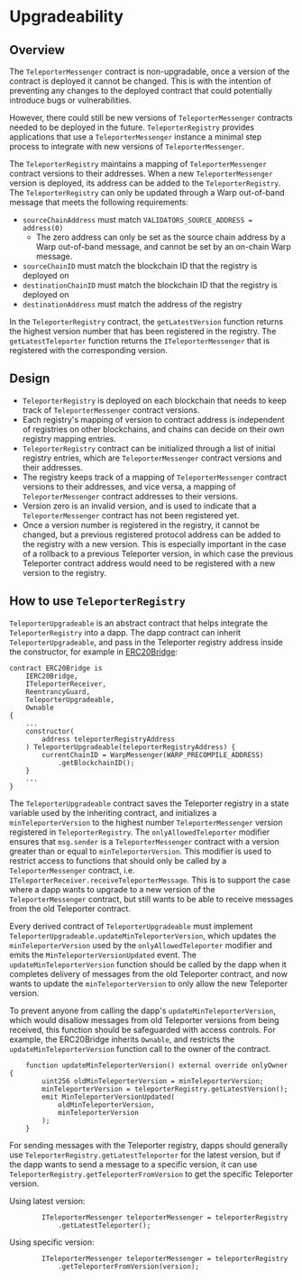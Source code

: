 # Upgradeability

## Overview

The `TeleporterMessenger` contract is non-upgradable, once a version of the contract is deployed it cannot be changed. This is with the intention of preventing any changes to the deployed contract that could potentially introduce bugs or vulnerabilities.

However, there could still be new versions of `TeleporterMessenger` contracts needed to be deployed in the future. `TeleporterRegistry` provides applications that use a `TeleporterMessenger` instance a minimal step process to integrate with new versions of `TeleporterMessenger`.

The `TeleporterRegistry` maintains a mapping of `TeleporterMessenger` contract versions to their addresses. When a new `TeleporterMessenger` version is deployed, its address can be added to the `TeleporterRegistry`. The `TeleporterRegistry` can only be updated through a Warp out-of-band message that meets the following requirements:

- `sourceChainAddress` must match `VALIDATORS_SOURCE_ADDRESS = address(0)`
  - The zero address can only be set as the source chain address by a Warp out-of-band message, and cannot be set by an on-chain Warp message.
- `sourceChainID` must match the blockchain ID that the registry is deployed on
- `destinationChainID` must match the blockchain ID that the registry is deployed on
- `destinationAddress` must match the address of the registry

In the `TeleporterRegistry` contract, the `getLatestVersion` function returns the highest version number that has been registered in the registry. The `getLatestTeleporter` function returns the `ITeleporterMessenger` that is registered with the corresponding version.

## Design

- `TeleporterRegistry` is deployed on each blockchain that needs to keep track of `TeleporterMessenger` contract versions.
- Each registry's mapping of version to contract address is independent of registries on other blockchains, and chains can decide on their own registry mapping entries.
- `TeleporterRegistry` contract can be initialized through a list of initial registry entries, which are `TeleporterMessenger` contract versions and their addresses.
- The registry keeps track of a mapping of `TeleporterMessenger` contract versions to their addresses, and vice versa, a mapping of `TeleporterMessenger` contract addresses to their versions.
- Version zero is an invalid version, and is used to indicate that a `TeleporterMessenger` contract has not been registered yet.
- Once a version number is registered in the registry, it cannot be changed, but a previous registered protocol address can be added to the registry with a new version. This is especially important in the case of a rollback to a previous Teleporter version, in which case the previous Teleporter contract address would need to be registered with a new version to the registry.

## How to use `TeleporterRegistry`

`TeleporterUpgradeable` is an abstract contract that helps integrate the `TeleporterRegistry` into a dapp. The dapp contract can inherit `TeleporterUpgradeable`, and pass in the Teleporter registry address inside the constructor, for example in [ERC20Bridge](../ERC20Bridge.sol):

```solidity
contract ERC20Bridge is
    IERC20Bridge,
    ITeleporterReceiver,
    ReentrancyGuard,
    TeleporterUpgradeable,
    Ownable
{
    ...
    constructor(
        address teleporterRegistryAddress
    ) TeleporterUpgradeable(teleporterRegistryAddress) {
        currentChainID = WarpMessenger(WARP_PRECOMPILE_ADDRESS)
            .getBlockchainID();
    }
    ...
}
```

The `TeleporterUpgradeable` contract saves the Teleporter registry in a state variable used by the inheriting contract, and initializes a `minTeleporterVersion` to the highest number `TeleporterMessenger` version registered in `TeleporterRegistry`. The `onlyAllowedTeleporter` modifier ensures that `msg.sender` is a `TeleporterMessenger` contract with a version greater than or equal to `minTeleporterVersion`. This modifier is used to restrict access to functions that should only be called by a `TeleporterMessenger` contract, i.e. `ITeleporterReceiver.receiveTeleporterMessage`. This is to support the case where a dapp wants to upgrade to a new version of the `TeleporterMessenger` contract, but still wants to be able to receive messages from the old Teleporter contract.

Every derived contract of `TeleporterUpgradeable` must implement `TeleporterUpgradeable.updateMinTeleporterVersion`, which updates the `minTeleporterVersion` used by the `onlyAllowedTeleporter` modifier and emits the `MinTeleporterVersionUpdated` event. The `updateMinTeleporterVersion` function should be called by the dapp when it completes delivery of messages from the old Teleporter contract, and now wants to update the `minTeleporterVersion` to only allow the new Teleporter version.

To prevent anyone from calling the dapp's `updateMinTeleporterVersion`, which would disallow messages from old Teleporter versions from being received, this function should be safeguarded with access controls. For example, the ERC20Bridge inherits `Ownable`,  and restricts the `updateMinTeleporterVersion` function call to the owner of the contract.

```solidity
    function updateMinTeleporterVersion() external override onlyOwner {
        uint256 oldMinTeleporterVersion = minTeleporterVersion;
        minTeleporterVersion = teleporterRegistry.getLatestVersion();
        emit MinTeleporterVersionUpdated(
            oldMinTeleporterVersion,
            minTeleporterVersion
        );
    }
```

For sending messages with the Teleporter registry, dapps should generally use `TeleporterRegistry.getLatestTeleporter` for the latest version, but if the dapp wants to send a message to a specific version, it can use `TeleporterRegistry.getTeleporterFromVersion` to get the specific Teleporter version.

Using latest version:

```solidity
        ITeleporterMessenger teleporterMessenger = teleporterRegistry
            .getLatestTeleporter();
```

Using specific version:

```solidity
        ITeleporterMessenger teleporterMessenger = teleporterRegistry
            .getTeleporterFromVersion(version);
```
